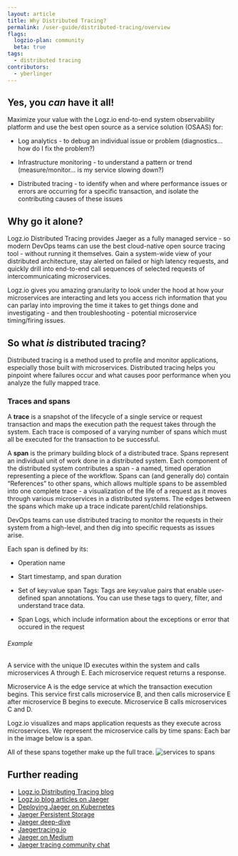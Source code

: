```yaml
---
layout: article
title: Why Distributed Tracing?
permalink: /user-guide/distributed-tracing/overview
flags:
  logzio-plan: community
  beta: true
tags:
  - distributed tracing
contributors:
  - yberlinger
---
```

## Yes, you _can_ have it all!

Maximize your value with the Logz.io end-to-end system observability platform and use the best open source as a service solution (OSAAS) for: 

* Log analytics - to debug an individual issue or problem (diagnostics... how do I fix the problem?)

* Infrastructure monitoring - to understand a pattern or trend (measure/monitor... is my service slowing down?)

* Distributed tracing - to identify when and where performance issues or errors are occurring for a specific transaction, and isolate the contributing causes of these issues

## Why go it alone? 

Logz.io Distributed Tracing provides Jaeger as a fully managed service - so modern DevOps teams can use the best cloud-native open source tracing tool - without running it themselves. Gain a system-wide view of your distributed architecture, stay alerted on failed or high latency requests, and quickly drill into end-to-end call sequences of selected requests of intercommunicating microservices. 

Logz.io gives you amazing granularity to look under the hood at how your microservices are interacting and lets you access rich information that you can parlay into improving the time it takes to get things done and investigating - and then troubleshooting - potential microservice timing/firing issues.

## So what _is_ distributed tracing?

Distributed tracing is a method used to profile and monitor applications, especially those built with microservices. Distributed tracing helps you pinpoint where failures occur and what causes poor performance when you analyze the fully mapped trace.

### Traces and spans
A **trace** is a snapshot of the lifecycle of a single service or request transaction and maps the execution path the request takes through the system. Each trace is composed of a varying number of spans which must all be executed for the transaction to be successful.  

A **span** is the primary building block of a distributed trace. Spans represent an individual unit of work done in a distributed system. Each component of the distributed system contributes a span - a named, timed operation representing a piece of the workflow. Spans can (and generally do) contain “References” to other spans, which allows multiple spans to be assembled into one complete trace - a visualization of the life of a request as it moves through various microservices in a distributed systems. The edges between the spans which make up a trace indicate parent/child relationships.

DevOps teams can use distributed tracing to monitor the requests in their system from a high-level, and then dig into specific requests as issues arise.

Each span is defined by its:

* Operation name

* Start timestamp, and span duration 

* Set of key:value span Tags: Tags are key:value pairs that enable user-defined span annotations. You can use these tags to query, filter, and understand trace data.  

* Span Logs, which include information about the exceptions or error that occured in the request

###### Example

A service with the unique ID executes within the system and calls microservices A through E. Each microservice request returns a response.

Microservice A is the edge service at which the transaction execution begins. 
This service first calls microservice B, and then calls microservice E after microservice B begins to execute.
Microservice B calls microservices C and D.   

Logz.io visualizes and maps application requests as they execute across microservices. We represent the microservice calls by time spans: Each bar in the image below is a span. 

All of these spans together make up the full trace. 
![services to spans](https://dytvr9ot2sszz.cloudfront.net/logz-docs/distributed-tracing/tracing_micro2spans.png)

## Further reading 

* <a href ="https://logz.io/tag/distributed-tracing/" target="_blank">Logz.io Distributing Tracing blog</a>  
* <a href ="https://logz.io/tag/Jaeger/" target="_blank">Logz.io blog articles on Jaeger</a> 
* <a href ="https://logz.io/blog/jaeger-kubernetes-best-practices/" target="_blank">Deploying Jaeger on Kubernetes</a> 
* <a href ="https://logz.io/blog/jaeger-persistence/" target="_blank">Jaeger Persistent Storage</a>
* <a href ="https://www.youtube.com/watch?v=zb0fdU6c0KU" target="_blank">Jaeger deep-dive</a> 
* <a href ="https://www.jaegertracing.io" target="_blank">Jaegertracing.io</a> 
* <a href ="https://medium.com/jaegertracing" target="_blank">Jaeger on Medium</a> 
* <a href ="https://gitter.im/jaegertracing/Lobby" target="_blank">Jaeger tracing community chat</a> 

